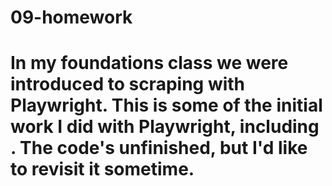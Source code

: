 # 09-homework
# In my foundations class we were introduced to scraping with Playwright. This is some of the initial work I did with Playwright, including . The code's unfinished, but I'd like to revisit it sometime. 
 
